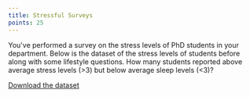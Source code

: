 ```yaml
---
title: Stressful Surveys
points: 25
---
```

You've performed a survey on the stress levels of PhD students in your department. Below is the dataset of the stress levels of students before along with some lifestyle questions. How many students reported above average stress levels (>3) but below average sleep levels (<3)?

[Download the dataset](https://raw.githubusercontent.com/stmball/dimen-ctf/main/question_generation/stressful_surveys.csv)

